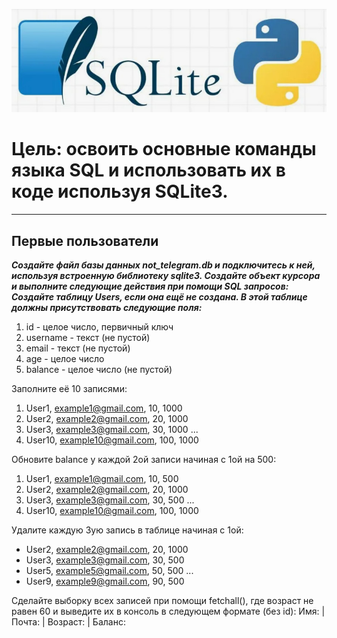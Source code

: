 ![Новая задача](images/SQLite.jpg)

# **Цель: освоить основные команды языка SQL и использовать их в коде используя SQLite3.**
___
## **Первые пользователи**

_**Создайте файл базы данных not_telegram.db и подключитесь к ней, используя встроенную библиотеку sqlite3.
Создайте объект курсора и выполните следующие действия при помощи SQL запросов:
Создайте таблицу Users, если она ещё не создана. В этой таблице должны присутствовать следующие поля:**_

1. id - целое число, первичный ключ
2. username - текст (не пустой)
3. email - текст (не пустой)
4. age - целое число
5. balance - целое число (не пустой)

Заполните её 10 записями:
1. User1, example1@gmail.com, 10, 1000
2. User2, example2@gmail.com, 20, 1000
3. User3, example3@gmail.com, 30, 1000
...
10. User10, example10@gmail.com, 100, 1000

Обновите balance у каждой 2ой записи начиная с 1ой на 500:
1. User1, example1@gmail.com, 10, 500
2. User2, example2@gmail.com, 20, 1000
3. User3, example3@gmail.com, 30, 500
...
10. User10, example10@gmail.com, 100, 1000

Удалите каждую 3ую запись в таблице начиная с 1ой:
- User2, example2@gmail.com, 20, 1000 
- User3, example3@gmail.com, 30, 500
- User5, example5@gmail.com, 50, 500
...
- User9, example9@gmail.com, 90, 500

Сделайте выборку всех записей при помощи fetchall(), где возраст не равен 60 и выведите их в консоль в следующем формате (без id):
Имя: <username> | Почта: <email> | Возраст: <age> | Баланс: <balance>